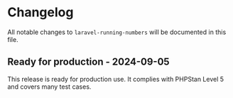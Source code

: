 # Changelog

All notable changes to `laravel-running-numbers` will be documented in this file.

## Ready for production - 2024-09-05

This release is ready for production use. It complies with PHPStan Level 5 and covers many test cases.
